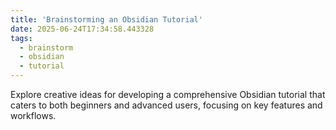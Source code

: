```yaml
---
title: 'Brainstorming an Obsidian Tutorial'
date: 2025-06-24T17:34:58.443328
tags:
  - brainstorm
  - obsidian
  - tutorial
---
```


Explore creative ideas for developing a comprehensive Obsidian tutorial that caters to both beginners and advanced users, focusing on key features and workflows.
